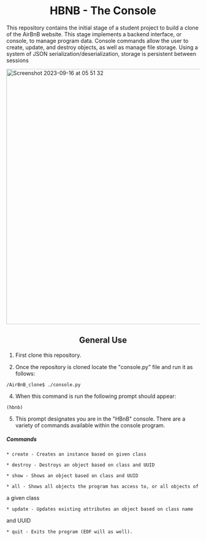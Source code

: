 
<center> <h1>HBNB - The Console</h1> </center>

This repository contains the initial stage of a student project to build a 
clone of the AirBnB website. This stage implements a backend interface, or 
console, to manage program data. Console commands allow the user to create,
update, and destroy objects, as well as manage file storage. Using a system
of JSON serialization/deserialization, storage is persistent between 
sessions

<img width="665" alt="Screenshot 2023-09-16 at 05 51 32" src="https://github.com/Abstaina44/website-footer/assets/48015890/c56b548d-62d2-4254-ba10-a552fce7edb0">


<center> <h2>General Use</h2> </center>

1. First clone this repository.

3. Once the repository is cloned locate the "console.py" file and run it as
follows:
```
/AirBnB_clone$ ./console.py
```
4. When this command is run the following prompt should appear:
```
(hbnb)
```
5. This prompt designates you are in the "HBnB" console. There are a 
variety of commands available within the console program.

##### Commands
    * create - Creates an instance based on given class

    * destroy - Destroys an object based on class and UUID

    * show - Shows an object based on class and UUID

    * all - Shows all objects the program has access to, or all objects of 
a given class

    * update - Updates existing attributes an object based on class name 
and UUID

    * quit - Exits the program (EOF will as well).
